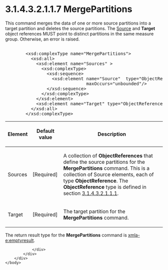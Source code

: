 <html dir="LTR" xmlns:mshelp="http://msdn.microsoft.com/mshelp" xmlns:ddue="http://ddue.schemas.microsoft.com/authoring/2003/5" xmlns:xlink="http://www.w3.org/1999/xlink" xmlns:tool="http://www.microsoft.com/tooltip">
    <head>
        <meta http-equiv="Content-Type" content="text/html; CHARSET=utf-8"></meta>
        <meta name="save" content="history"></meta>
        <title>3.1.4.3.2.1.1.7 MergePartitions</title>
        <xml>
            <mshelp:toctitle title="3.1.4.3.2.1.1.7 MergePartitions"></mshelp:toctitle>
            <mshelp:rltitle title="[MS-SSAS]: MergePartitions"></mshelp:rltitle>
            <mshelp:keyword index="A" term="c1c3caf9-80ee-46b1-b74a-a07657a77bd6"></mshelp:keyword>
            <mshelp:attr name="DCSext.ContentType" value="open specification"></mshelp:attr>
            <mshelp:attr name="AssetID" value="c1c3caf9-80ee-46b1-b74a-a07657a77bd6"></mshelp:attr>
            <mshelp:attr name="TopicType" value="kbRef"></mshelp:attr>
            <mshelp:attr name="DCSext.Title" value="[MS-SSAS]: MergePartitions" />
        </xml>
    </head>
    <body>
        <div id="header">
            <h1 class="heading">3.1.4.3.2.1.1.7 MergePartitions</h1>
        </div>
        <div id="mainSection">
            <div id="mainBody">
                <div id="allHistory" class="saveHistory"></div>
                <div id="sectionSection0" class="section" name="collapseableSection">
                    

<p>This command merges the data of one or more source
partitions into a target partition and deletes the source partitions. The <a href="34e94cfa-894d-477f-bb72-ab5efff9ccae.md">Source</a> and <b>Target</b>
object references MUST point to distinct partitions in the same measure group.
Otherwise, an error is raised.</p>

<dl>
<dd>
<div><pre>            
   &lt;xsd:complexType name=&quot;MergePartitions&quot;&gt;
     &lt;xsd:all&gt;
       &lt;xsd:element name=&quot;Sources&quot; &gt;
         &lt;xsd:complexType&gt;
           &lt;xsd:sequence&gt;
             &lt;xsd:element name=&quot;Source&quot;  type=&quot;ObjectReference&quot; minOccurs=&quot;0&quot;
                          maxOccurs=&quot;unbounded&quot;/&gt;
           &lt;/xsd:sequence&gt;
         &lt;/xsd:complexType&gt;
       &lt;/xsd:element&gt;
       &lt;xsd:element name=&quot;Target&quot; type=&quot;ObjectReference&quot; /&gt;
     &lt;/xsd:all&gt;
   &lt;/xsd:complexType&gt;
</pre></div>
</dd></dl>

<table>
 <thead>
  <tr>
   <th>
   <p>Element</p>
   </th>
   <th>
   <p>Default value</p>
   </th>
   <th>
   <p>Description</p>
   </th>
  </tr>
 </thead>
 <tr>
  <td>
  <p>Sources</p>
  </td>
  <td>
  <p>[Required]</p>
  </td>
  <td>
  <p>A collection of <b>ObjectReferences</b> that define
  the source partitions for the <b>MergePartitions</b> command. This is a
  collection of Source elements, each of type <b>ObjectReference</b>. The <b>ObjectReference</b>
  type is defined in section <a href="26834101-a86b-4365-8e58-d6e4a6ad377d.md">3.1.4.3.2.1.1.1</a>.</p>
  </td>
 </tr>
 <tr>
  <td>
  <p>Target</p>
  </td>
  <td>
  <p>[Required]</p>
  </td>
  <td>
  <p>The target partition for the <b>MergePartitions</b>
  command.</p>
  </td>
 </tr>
</table>

<p>The return result type for the <b>MergePartitions</b>
command is <a href="e2751688-2c1a-479c-85b4-54bb909183aa.md">xmla-e:emptyresult</a>.</p>


                </div>
            </div>
        </div>
    </body>
</html>